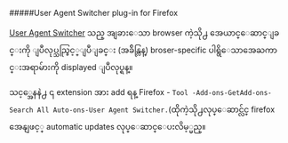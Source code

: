 #####User Agent Switcher plug-in for Firefox

[User Agent Switcher](http://chrispederick.com/work/user-agent-switcher/) သည္ အျခားေသာ browser  ကဲ့သို႕ အေယာင္ေဆာင္ျခင္းကို ျပဳလုပ္သည္ခြင့္ျပဳျခင္း (အခ်ိန္လြန္) broser-specific ပါရွိေသာအေႀကာင္းအရာမ်ားကို displayed ျပဳလုပ္ရန္။

သင့္အေနနဲ႕ ၎ extension အား add ရန္ Firefox - `Tool -Add-ons-GetAdd-ons- Search All Auto-ons-User Agent Switcher.`(ထိုကဲ့သို႕လုပ္ေဆာင္လ်င္ firefox  အေနျဖင့္ automatic updates လုပ္ေဆာင္ေပးလိမ့္မည္။
